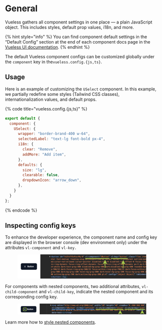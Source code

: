 # General

Vueless gathers all component settings in one place — a plain JavaScript object. This includes styles, default prop values, i18n, and more.

{% hint style="info" %}
You can find component default settings in the “Default Config” section at the end of each component docs page in the [Vueless UI documentation](https://ui.vueless.com/).
{% endhint %}

The default Vueless component configs can be customized globally under the `component` key in the`vueless.config.{js,ts}`.

## Usage

Here is an example of customizing the `USelect` component. In this example, we partially redefine some styles (Tailwind CSS classes), internationalization values, and default props.

{% code title="vueless.config.{js,ts}" %}
```js
export default {
  component: {
    USelect: {
      wrapper: "border-brand-400 w-64",
      selectedLabel: "text-lg font-bold px-4",
      i18n: {
        clear: "Remove",
        addMore: "Add item",
      },
      defaults: {
        size: "lg",
        clearable: false,
        dropdownIcon: "arrow_down",
      },
    }
  }
};
```
{% endcode %}

## Inspecting config keys

To enhance the developer experience, the component name and config key are displayed in the browser console (dev environment only) under the attributes `vl-component` and `vl-key.`

<figure><img src="../.gitbook/assets/image.png" alt=""><figcaption></figcaption></figure>

For components with nested components, two additional attributes, `vl-child-component` and `vl-child-key`, indicate the nested component and its corresponding config key.&#x20;

<figure><img src="../.gitbook/assets/image (1).png" alt=""><figcaption></figcaption></figure>

Learn more how to [style nested components](nested-components-styling.md).
